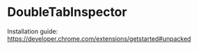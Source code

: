 # DoubleTabInspector
Installation guide: https://developer.chrome.com/extensions/getstarted#unpacked
